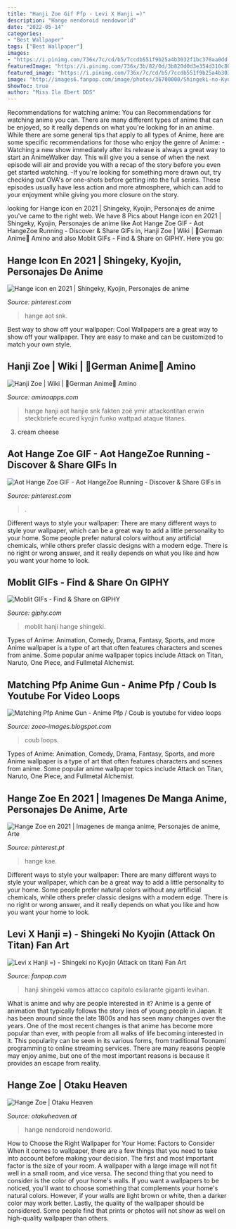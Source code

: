 ```yaml
---
title: "Hanji Zoe Gif Pfp - Levi X Hanji =)"
description: "Hange nendoroid nendoworld"
date: "2022-05-14"
categories:
- "Best Wallpaper"
tags: ["Best Wallpaper"]
images:
- "https://i.pinimg.com/736x/7c/cd/b5/7ccdb551f9b25a4b3032f1bc370aa0dd.jpg"
featuredImage: "https://i.pinimg.com/736x/3b/82/0d/3b820d0d3e354d310c8095c68c9f2a2a.jpg"
featured_image: "https://i.pinimg.com/736x/7c/cd/b5/7ccdb551f9b25a4b3032f1bc370aa0dd.jpg"
image: "http://images6.fanpop.com/image/photos/36700000/Shingeki-no-Kyojin-Attack-on-titan-image-shingeki-no-kyojin-attack-on-titan-36758973-1920-1080.jpg"
ShowToc: true
author: "Miss Ila Ebert DDS"
---
```



Recommendations for watching anime: You can
Recommendations for watching anime you can. There are many different types of anime that can be enjoyed, so it really depends on what you're looking for in an anime. While there are some general tips that apply to all types of Anime, here are some specific recommendations for those who enjoy the genre of Anime: 
-Watching a new show immediately after its release is always a great way to start an AnimeWalker day. This will give you a sense of when the next episode will air and provide you with a recap of the story before you even get started watching. 
-If you're looking for something more drawn out, try checking out OVA's or one-shots before getting into the full series. These episodes usually have less action and more atmosphere, which can add to your enjoyment while giving you more closure on the story.

	

		
looking for Hange icon en 2021 | Shingeky, Kyojin, Personajes de anime you've came to the right web. We have 8 Pics about Hange icon en 2021 | Shingeky, Kyojin, Personajes de anime like Aot Hange Zoe GIF - Aot HangeZoe Running - Discover &amp; Share GIFs in, Hanji Zoe | Wiki | 🔸German Anime🔸 Amino and also Moblit GIFs - Find &amp; Share on GIPHY. Here you go:
		
    
## Hange Icon En 2021 | Shingeky, Kyojin, Personajes De Anime

<img loading=lazy src="https://i.pinimg.com/736x/03/1d/bb/031dbb7552388aa4e50098f81897afc1.jpg" onerror="this.onerror=null;this.src='https://tse2.mm.bing.net/th?id=OIP.sbTaWNVJcjwiCqsFZYDkDgHaHa&amp;pid=15.1';" alt="Hange icon en 2021 | Shingeky, Kyojin, Personajes de anime">

_Source: pinterest.com_

>hange aot snk. 

	

Best way to show off your wallpaper:
Cool Wallpapers are a great way to show off your wallpaper. They are easy to make and can be customized to match your own style.

    
## Hanji Zoe | Wiki | 🔸German Anime🔸 Amino

<img loading=lazy src="https://pm1.narvii.com/7234/c3103089fcf92d02738ba0dcf99bf40915e17b9fr1-1080-1080v2_hq.jpg" onerror="this.onerror=null;this.src='https://tse4.mm.bing.net/th?id=OIP.53FN8athnPGCsx_1gNDw2AHaHa&amp;pid=15.1';" alt="Hanji Zoe | Wiki | 🔸German Anime🔸 Amino">

_Source: aminoapps.com_

>hange hanji aot hanjie snk fakten zoë ymir attackontitan erwin steckbriefe ecured kyojin funko wattpad ataque titanes. 

	

3. cream cheese 

    
## Aot Hange Zoe GIF - Aot HangeZoe Running - Discover &amp; Share GIFs In

<img loading=lazy src="https://i.pinimg.com/736x/80/0d/ac/800dac9f5f334d086bf820936a35ef77.jpg" onerror="this.onerror=null;this.src='https://tse2.mm.bing.net/th?id=OIP.Mi9P0HAEu-oGQNkTJWZMEwHaEA&amp;pid=15.1';" alt="Aot Hange Zoe GIF - Aot HangeZoe Running - Discover &amp; Share GIFs in">

_Source: pinterest.com_

>. 

	

Different ways to style your wallpaper:
There are many different ways to style your wallpaper, which can be a great way to add a little personality to your home. Some people prefer natural colors without any artificial chemicals, while others prefer classic designs with a modern edge. There is no right or wrong answer, and it really depends on what you like and how you want your home to look.

    
## Moblit GIFs - Find &amp; Share On GIPHY

<img loading=lazy src="https://media.giphy.com/media/5IuYOXtue9vJ6/giphy.gif" onerror="this.onerror=null;this.src='https://tse2.mm.bing.net/th?id=OIP.JEBv4rQp3vdZSpjByGLwxQHaEK&amp;pid=15.1';" alt="Moblit GIFs - Find &amp; Share on GIPHY">

_Source: giphy.com_

>moblit hanji hange shingeki. 

	

Types of Anime: Animation, Comedy, Drama, Fantasy, Sports, and more
Anime wallpaper is a type of art that often features characters and scenes from anime. Some popular anime wallpaper topics include Attack on Titan, Naruto, One Piece, and Fullmetal Alchemist.

    
## Matching Pfp Anime Gun - Anime Pfp / Coub Is Youtube For Video Loops

<img loading=lazy src="https://i.pinimg.com/736x/3b/82/0d/3b820d0d3e354d310c8095c68c9f2a2a.jpg" onerror="this.onerror=null;this.src='https://tse2.mm.bing.net/th?id=OIP.t7kaVRkLVLqfgFjUgJP0CAHaHa&amp;pid=15.1';" alt="Matching Pfp Anime Gun - Anime Pfp / Coub is youtube for video loops">

_Source: zoeo-images.blogspot.com_

>coub loops. 

	

Types of Anime: Animation, Comedy, Drama, Fantasy, Sports, and more
Anime wallpaper is a type of art that often features characters and scenes from anime. Some popular anime wallpaper topics include Attack on Titan, Naruto, One Piece, and Fullmetal Alchemist.

    
## Hange Zoe En 2021 | Imagenes De Manga Anime, Personajes De Anime, Arte

<img loading=lazy src="https://i.pinimg.com/736x/7c/cd/b5/7ccdb551f9b25a4b3032f1bc370aa0dd.jpg" onerror="this.onerror=null;this.src='https://tse3.mm.bing.net/th?id=OIP.YTzlNRIoeAVgGd55UtrwFgHaG8&amp;pid=15.1';" alt="Hange Zoe en 2021 | Imagenes de manga anime, Personajes de anime, Arte">

_Source: pinterest.pt_

>hange kae. 

	

Different ways to style your wallpaper:
There are many different ways to style your wallpaper, which can be a great way to add a little personality to your home. Some people prefer natural colors without any artificial chemicals, while others prefer classic designs with a modern edge. There is no right or wrong answer, and it really depends on what you like and how you want your home to look.

    
## Levi X Hanji =) - Shingeki No Kyojin (Attack On Titan) Fan Art

<img loading=lazy src="http://images6.fanpop.com/image/photos/36700000/Shingeki-no-Kyojin-Attack-on-titan-image-shingeki-no-kyojin-attack-on-titan-36758973-1920-1080.jpg" onerror="this.onerror=null;this.src='https://tse1.mm.bing.net/th?id=OIP.PshcDwnjQ6Al6c2jTZliMQHaEK&amp;pid=15.1';" alt="Levi x Hanji =) - Shingeki no Kyojin (Attack on titan) Fan Art">

_Source: fanpop.com_

>hanji shingeki vamos attacco capitolo esilarante giganti levihan. 

	

What is anime and why are people interested in it?
Anime is a genre of animation that typically follows the story lines of young people in Japan. It has been around since the late 1800s and has seen many changes over the years. One of the most recent changes is that anime has become more popular than ever, with people from all walks of life becoming interested in it. This popularity can be seen in its various forms, from traditional Toonami programming to online streaming services. There are many reasons people may enjoy anime, but one of the most important reasons is because it provides an escape from reality.

    
## Hange Zoe | Otaku Heaven

<img loading=lazy src="https://www.otakuheaven.at/wp-content/uploads/2019/04/8EA6D426-0B8B-4749-891A-230CE2A419CA-600x600.jpeg" onerror="this.onerror=null;this.src='https://tse1.mm.bing.net/th?id=OIP.2SI3yf6AV4gaoalSfL6TewHaHa&amp;pid=15.1';" alt="Hange Zoe | Otaku Heaven">

_Source: otakuheaven.at_

>hange nendoroid nendoworld. 

	

How to Choose the Right Wallpaper for Your Home: Factors to Consider
When it comes to wallpaper, there are a few things that you need to take into account before making your decision. The first and most important factor is the size of your room. A wallpaper with a large image will not fit well in a small room, and vice versa. 
The second thing that you need to consider is the color of your home's walls. If you want a wallpapers to be noticed, you'll want to choose something that complements your home's natural colors. However, if your walls are light brown or white, then a darker color may work better. 
Lastly, the quality of the wallpaper should be considered. Some people find that prints or photos will not show as well on high-quality wallpaper than others.

